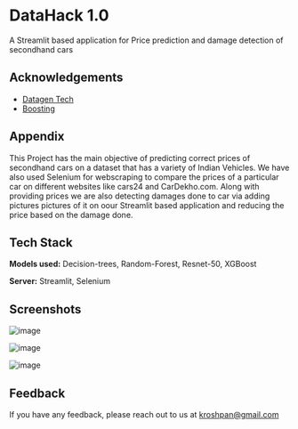 
# DataHack 1.0

A Streamlit based application for Price prediction and damage detection of secondhand cars


## Acknowledgements

 - [Datagen Tech](https://datagen.tech/guides/computer-vision/resnet-50/)
 - [Boosting](https://xgboost.readthedocs.io/en/stable/)





## Appendix

This Project has the main objective of predicting correct prices of secondhand cars on a dataset that has a variety of Indian Vehicles. We have also used Selenium for webscraping to compare the prices of a particular car on different websites like cars24 and CarDekho.com. Along with providing prices we are also detecting damages done to car via adding pictures pictures of it on oour Streamlit based application and reducing the price based on the damage done. 


## Tech Stack

**Models used:** Decision-trees, Random-Forest, Resnet-50, XGBoost

**Server:** Streamlit, Selenium


## Screenshots

![image](https://github.com/beastkp/SemperFi_Datahack/assets/91586330/5cd4c707-2280-43a5-8bf1-ed1f9356ec6a)


![image](https://github.com/beastkp/SemperFi_Datahack/assets/91586330/bd088bc7-c4f6-4073-9fe6-debd9137cf22)

![image](https://github.com/beastkp/SemperFi_Datahack/assets/91586330/b8f7bb0f-4d62-4ba5-9bc4-1051a7c1dea0)

## Feedback

If you have any feedback, please reach out to us at kroshpan@gmail.com





